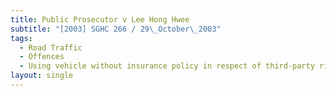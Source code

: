 ```yaml
---
title: Public Prosecutor v Lee Hong Hwee
subtitle: "[2003] SGHC 266 / 29\_October\_2003"
tags:
  - Road Traffic
  - Offences
  - Using vehicle without insurance policy in respect of third-party risks
layout: single
---
```


